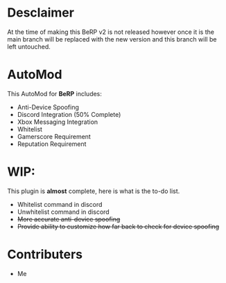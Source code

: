 # Desclaimer
At the time of making this BeRP v2 is not released however once it is the main branch will be replaced with the new version and this branch will be left untouched.

# AutoMod
This AutoMod for **BeRP** includes:
- Anti-Device Spoofing
- Discord Integration (50% Complete)
- Xbox Messaging Integration
- Whitelist
- Gamerscore Requirement
- Reputation Requirement

# WIP:
This plugin is **almost** complete, here is what is the to-do list.
- Whitelist command in discord
- Unwhitelist command in discord
- ~~More accurate anti-device spoofing~~
- ~~Provide ability to customize how far back to check for device spoofing~~

# Contributers
- Me
